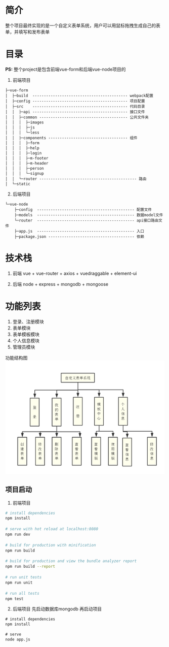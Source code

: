 # 简介
整个项目最终实现的是一个自定义表单系统，用户可以用鼠标拖拽生成自己的表单，并填写和发布表单

# 目录
**PS:** 整个project是包含前端vue-form和后端vue-node项目的
1. 前端项目
```
├─vue-form  
│  ├─build  ------------------------------------------ webpack配置
│  ├─config ------------------------------------------ 项目配置
│  ├─src    ------------------------------------------ 代码目录
│  │  ├─api ------------------------------------------ 接口文件
│  │  ├─common --------------------------------------- 公共文件夹
│  │  │  ├─images
│  │  │  ├─js
│  │  │  └─less
│  │  ├─components ----------------------------------- 组件
│  │  │  ├─form
│  │  │  ├─help
│  │  │  ├─login
│  │  │  ├─m-footer
│  │  │  ├─m-header
│  │  │  ├─person
│  │  │  └─signup
│  │  └─router ------------------------------------------- 路由
│  └─static
```

2. 后端项目
```
└─vue-node
    ├─config  ------------------------------------------- 配置文件
    ├─models  ------------------------------------------- 数据model文件
    └─router  ------------------------------------------- api接口路由文件
    ├─app.js  ------------------------------------------- 入口
    ├─package.json -------------------------------------- 依赖
```

# 技术栈
1. 前端
vue + vue-router + axios + vuedraggable + element-ui

2. 后端
node + express + mongodb + mongoose

# 功能列表
1. 登录、注册模块
2. 表单模块
3. 表单模板模块
4. 个人信息模块
5. 管理员模块

功能结构图
![系统功能结构图](./demo.png)

## 项目启动
1. 前端项目
``` bash
# install dependencies
npm install

# serve with hot reload at localhost:8080
npm run dev

# build for production with minification
npm run build

# build for production and view the bundle analyzer report
npm run build --report

# run unit tests
npm run unit

# run all tests
npm test
```

2. 后端项目
先启动数据库mongodb
再启动项目
```
# install dependencies
npm install

# serve
node app.js
```

